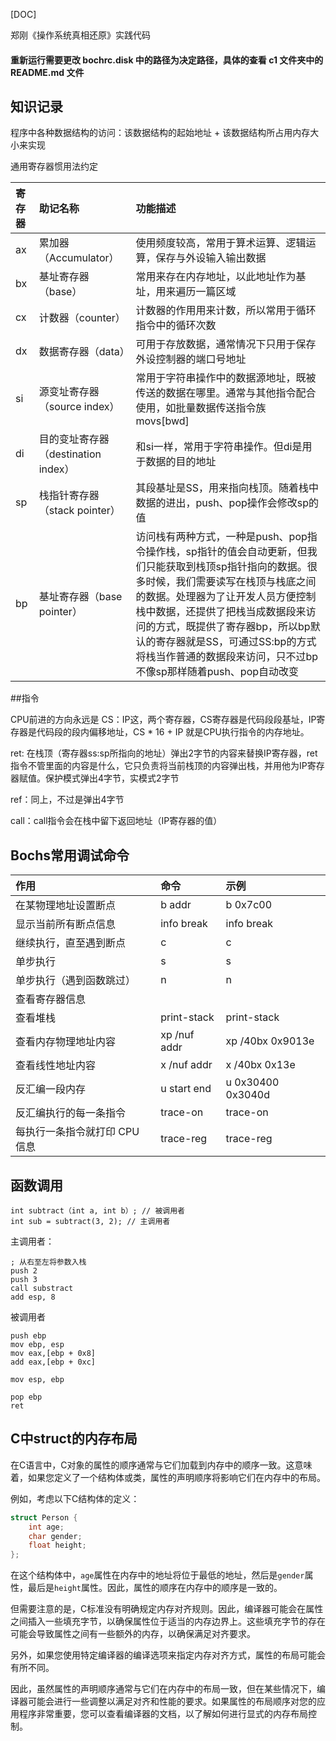 [DOC]


郑刚《操作系统真相还原》实践代码
#### 重新运行需要更改 bochrc.disk 中的路径为决定路径，具体的查看 c1 文件夹中的 README.md 文件

## 知识记录
程序中各种数据结构的访问：该数据结构的起始地址 + 该数据结构所占用内存大小来实现

通用寄存器惯用法约定

| 寄存器 | 助记名称                       | 功能描述                                                                                                                                                                                              | 
|:----|:---------------------------|:--------------------------------------------------------------------------------------------------------------------------------------------------------------------------------------------------|
| ax  | 累加器（Accumulator）           | 使用频度较高，常用于算术运算、逻辑运算，保存与外设输入输出数据                                                                                                                                                                   |
| bx  | 基址寄存器（base）                | 常用来存在内存地址，以此地址作为基址，用来遍历一篇区域                                                                                                                                                                       |
| cx  | 计数器（counter）               | 计数器的作用用来计数，所以常用于循环指令中的循环次数                                                                                                                                                                        |
| dx  | 数据寄存器（data）                | 可用于存放数据，通常情况下只用于保存外设控制器的端口号地址                                                                                                                                                                     |
| si  | 源变址寄存器（source index）       | 常用于字符串操作中的数据源地址，既被传送的数据在哪里。通常与其他指令配合使用，如批量数据传送指令族 movs[bwd]                                                                                                                                       |
| di  | 目的变址寄存器（destination index） | 和si一样，常用于字符串操作。但di是用于数据的目的地址                                                                                                                                                                      |
| sp  | 栈指针寄存器（stack pointer）      | 其段基址是SS，用来指向栈顶。随着栈中数据的进出，push、pop操作会修改sp的值                                                                                                                                                        |
| bp  | 基址寄存器（base pointer）        | 访问栈有两种方式，一种是push、pop指令操作栈，sp指针的值会自动更新，但我们只能获取到栈顶sp指针指向的数据。很多时候，我们需要读写在栈顶与栈底之间的数据。处理器为了让开发人员方便控制栈中数据，还提供了把栈当成数据段来访问的方式，既提供了寄存器bp，所以bp默认的寄存器就是SS，可通过SS:bp的方式将栈当作普通的数据段来访问，只不过bp不像sp那样随着push、pop自动改变 |

##指令

CPU前进的方向永远是 CS：IP这，两个寄存器，CS寄存器是代码段段基址，IP寄存器是代码段的段内偏移地址，CS * 16 + IP 就是CPU执行指令的内存地址。

ret: 在栈顶（寄存器ss:sp所指向的地址）弹出2字节的内容来替换IP寄存器，ret指令不管里面的内容是什么，它只负责将当前栈顶的内容弹出栈，并用他为IP寄存器赋值。保护模式弹出4字节，实模式2字节

ref：同上，不过是弹出4字节

call：call指令会在栈中留下返回地址（IP寄存器的值）

## Bochs常用调试命令

| 作用                | 命令            | 示例                |
|:------------------|:--------------|:------------------|
| 在某物理地址设置断点        | 	b addr       | 	b 0x7c00         |
| 显示当前所有断点信息        | 	info break   | 	info break       |
| 继续执行，直至遇到断点       | 	c            | 	c                |
| 单步执行	             | s	            | s                 |
| 单步执行（遇到函数跳过）      | 	n            | 	n                |
| 查看寄存器信息	          |               |                   |
| 查看堆栈              | 	print-stack  | 	print-stack      |
| 查看内存物理地址内容        | 	xp /nuf addr | 	xp /40bx 0x9013e |
| 查看线性地址内容	         | x /nuf addr   | 	x /40bx 0x13e    |
| 反汇编一段内存           | 	u start end	 | u 0x30400 0x3040d |
| 反汇编执行的每一条指令	      | trace-on	     | trace-on          |
| 每执行一条指令就打印 CPU 信息 | 	trace-reg    | 	trace-reg        |

## 函数调用

```shell
int subtract（int a, int b）; // 被调用者
int sub = subtract(3, 2); // 主调用者
```

主调用者：
```shell
; 从右至左将参数入栈
push 2
push 3
call substract
add esp, 8
```

被调用者
```shell
push ebp
mov ebp, esp
mov eax,[ebp + 0x8]
add eax,[ebp + 0xc]

mov esp, ebp

pop ebp
ret
```

## C中struct的内存布局

在C语言中，C对象的属性的顺序通常与它们加载到内存中的顺序一致。这意味着，如果您定义了一个结构体或类，属性的声明顺序将影响它们在内存中的布局。

例如，考虑以下C结构体的定义：

```c
struct Person {
    int age;
    char gender;
    float height;
};
```

在这个结构体中，`age`属性在内存中的地址将位于最低的地址，然后是`gender`属性，最后是`height`属性。因此，属性的顺序在内存中的顺序是一致的。

但需要注意的是，C标准没有明确规定内存对齐规则。因此，编译器可能会在属性之间插入一些填充字节，以确保属性位于适当的内存边界上。这些填充字节的存在可能会导致属性之间有一些额外的内存，以确保满足对齐要求。

另外，如果您使用特定编译器的编译选项来指定内存对齐方式，属性的布局可能会有所不同。

因此，虽然属性的声明顺序通常与它们在内存中的布局一致，但在某些情况下，编译器可能会进行一些调整以满足对齐和性能的要求。如果属性的布局顺序对您的应用程序非常重要，您可以查看编译器的文档，以了解如何进行显式的内存布局控制。


